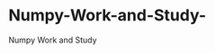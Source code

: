    # Numpy-Work-and-Study-
Numpy Work and Study 
                
                
                                  
                                  
                                    
                                                                                               
                                                                                                                                     
                     
                         
                       
                                            
                                                                                         
                                                                                        
            
                  
                                                                      
                                        
                                                   
                                                    
                   
